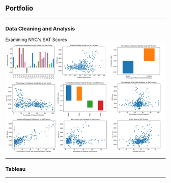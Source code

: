 ## Portfolio

---

### Data Cleaning and Analysis

Examining NYC's SAT Scores
<img src="images/NYC-thumbnail.png?raw=true"/>

---

### Tableau


---
